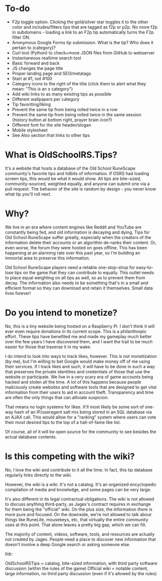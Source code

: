 # To-do

* F2p toggle option. Clicking the gold/silver star toggles it to the other color and includes/filters tips that are tagged as f2p or p2p. No more f2p in subdomains - loading a link to an F2p tip automatically turns the F2p filter ON.
* Anonymous Google Forms tip submission. What is the tip? Who does it pertain to (category)?
* Curl tool (Python) to check+move JSON files from GitHub to webserver
* Instantaneous realtime search tool
* Basic forward and back
* JS changes the page title
* Proper landing page and SEO/metatags
* Start at #1, not #100
* Category icons to the right of the title (click them to alert what they mean: "This is an x category")
* Add wiki links to as many existing tips as possible
* Different wallpapers per category
* Tip favoriting/liking
* Prevent the same tip from being rolled twice in a row
* Prevent the same tip from being rolled twice in the same session (history button at bottom right, prayer brain icon?)
* Different font for the site header/slogan
* Mobile stylesheet
* See Also section that links to other tips

# What is OldSchoolRS.Tips?

It's a website that hosts a database of the Old School RuneScape community's favorite tips and tidbits of information. If OSRS had loading screen tips, this would be what it would show. All tips are bite-sized, community-sourced, weighted equally, and anyone can submit one via a pull request. The behavior of the site is random by design - you never know what tip you'll roll next.

# Why?

We live in an era where content engines like Reddit and YouTube are constantly being fed, and old information is decaying and dying. Tips for Old School RuneScape suffer greatly, especially when the creators of the information delete their accounts or an algorithm de-ranks their content. Or, even worse, the forum they were hosted on goes offline. This has been happening at an alarming rate over this past year, so I'm building an immortal area to preserve this information.

Old School RuneScape players need a reliable one-stop-shop for easy-to-lose tips on the game that they can contribute to equally. This outlet needs to place equal weighting on all tips as well, so as to prevent them from decay. The information also needs to be something that's in a small and efficient format so they can download and retain it themselves. Small data lives forever!

# Do you intend to monetize?

No, this is a tiny website being hosted on a Raspberry Pi. I don't think it will ever even require donations in its current scope. This is a philanthropic effort. These tips have benefited me and made my gameplay much better over the few years I have discovered them, and I want the trail to be much easier for those that traverse it in my wake.

I do intend to look into ways to track likes, however. This is not monetization (by me), but I'm willing to bet Google would make money off of me using their services. If I track likes and such, it will have to be done in such a way that preserves the private identities and credentials of those that use the website or participate. We live in a very scary era of game accounts being hacked and stolen all the time. A lot of this happens because people maliciously create websites and software tools that are designed to get vital information from their users to aid in account theft. Transparency and time are often the only things that can alliviate suspicion.

That means no login systems for likes. It'll most likely be some sort of one-way hash of an IP/useragent salt mix being stored in an SQL database via an AJAX call. This would allow for a "ranking" system where users can vote their most desired tips to the top of a hall-of-fame like list.

Of course, all of it will be open source for the community to see besides the actual database contents.

# Is this competing with the wiki?

No, I love the wiki and contribute to it all the time. In fact, this tip database regularly links directly *to* the wiki.

However, the wiki is a wiki. It's not a catalog. It's an organized encyclopedic compilation of media and knowledge, and some pages can be very large.

It's also different in its legal contractual obligations. The wiki is not allowed to discuss anything third-party, as Jagex's contract requires in exchange for them being the "official" wiki. On the plus size, the information there is more pure and focused. On the downside, we're not allowed to talk about things like RuneLite, mousekeys, etc, that virtually the entire community uses at this point. That alone leaves a pretty big gap, which we can fill.

The majority of content, videos, software, tools, and resources are actually *not* created by Jagex. People need a place to discover new information that doesn't involve a deep Google search or asking someone else.

tldr:

OldSchoolRSTips = catalog, bite-sized information, with third party software discussion (within the rules of the game)
Official wiki = notable content, large information, no third party discussion (even if it's allowed by the rules)
